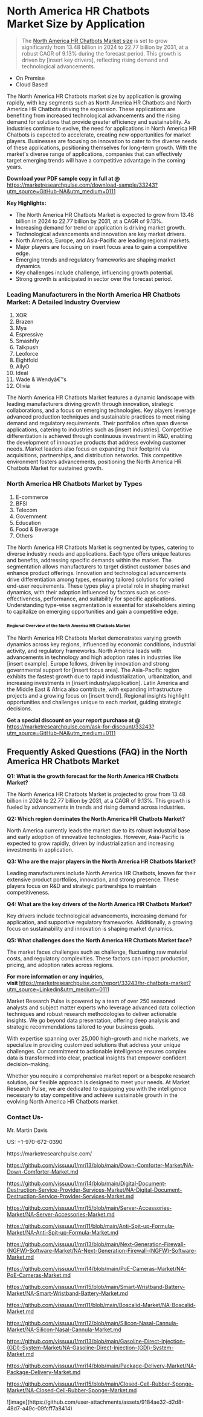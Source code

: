 <h1>North America HR Chatbots Market&nbsp;Size by Application</h1><blockquote><p>The <a href="https://marketresearchpulse.com/download-sample/33243?utm_source=GitHub-NA&amp;utm_medium=0111">North America HR Chatbots Market size</a> is set to grow significantly from 13.48 billion in 2024 to 22.77 billion by 2031, at a robust CAGR of 9.13% during the forecast period. This growth is driven by [insert key drivers], reflecting rising demand and technological advancements.</p></blockquote><ul><li>On Premise<li> Cloud Based</li></ul><p>The North America HR Chatbots market size by application is growing rapidly, with key segments such as North America HR Chatbots and North America HR Chatbots driving the expansion. These applications are benefiting from increased technological advancements and the rising demand for solutions that provide greater efficiency and sustainability. As industries continue to evolve, the need for applications in North America HR Chatbots is expected to accelerate, creating new opportunities for market players. Businesses are focusing on innovation to cater to the diverse needs of these applications, positioning themselves for long-term growth. With the market's diverse range of applications, companies that can effectively target emerging trends will have a competitive advantage in the coming years.</p><p><strong>Download your PDF sample copy in full at @ </strong><a href="https://marketresearchpulse.com/download-sample/33243?utm_source=GitHub-NA&amp;utm_medium=0111">https://marketresearchpulse.com/download-sample/33243?utm_source=GitHub-NA&amp;utm_medium=0111</a></p><p><strong>Key Highlights: </strong></p><ul><li>The North America HR Chatbots Market is expected to grow from 13.48 billion in 2024 to 22.77 billion by 2031, at a CAGR of 9.13%.</li><li>Increasing demand for trend or application is driving market growth.</li><li>Technological advancements and innovation are key market drivers.</li><li>North America, Europe, and Asia-Pacific are leading regional markets.</li><li>Major players are focusing on insert focus area to gain a competitive edge.</li><li>Emerging trends and regulatory frameworks are shaping market dynamics.</li><li>Key challenges include challenge, influencing growth potential.</li><li>Strong growth is anticipated in sector over the forecast period.</li></ul><h3>Leading Manufacturers in the North America HR Chatbots Market: A Detailed Industry Overview</h3><ol><li>XOR</li><li>Brazen</li><li>Mya</li><li>Espressive</li><li>Smashfly</li><li>Talkpush</li><li>Leoforce</li><li>Eightfold</li><li>AllyO</li><li>Ideal</li><li>Wade & Wendyâ€™s</li><li>Olivia</li></ol><div class="flex max-w-full flex-col flex-grow"><div class="min-h-8 text-message flex w-full flex-col items-end gap-2 whitespace-normal break-words [.text-message+&amp;]:mt-5" dir="auto" data-message-author-role="assistant" data-message-id="fd8432e4-4910-450d-b182-61b7bfb0a01f" data-message-model-slug="gpt-4o"><div class="flex w-full flex-col gap-1 empty:hidden first:pt-[3px]"><div class="markdown prose w-full break-words dark:prose-invert light"><p>The North America HR Chatbots Market features a dynamic landscape with leading manufacturers driving growth through innovation, strategic collaborations, and a focus on emerging technologies. Key players leverage advanced production techniques and sustainable practices to meet rising demand and regulatory requirements. Their portfolios often span diverse applications, catering to industries such as [insert industries]. Competitive differentiation is achieved through continuous investment in R&amp;D, enabling the development of innovative products that address evolving customer needs. Market leaders also focus on expanding their footprint via acquisitions, partnerships, and distribution networks. This competitive environment fosters advancements, positioning the North America HR Chatbots Market for sustained growth.</p></div></div></div></div><h3>North America HR Chatbots Market by Types</h3><ol><li>E-commerce<li> BFSI<li> Telecom<li> Government<li> Education<li> Food & Beverage<li> Others</li></ol><div class="flex max-w-full flex-col flex-grow"><div class="min-h-8 text-message flex w-full flex-col items-end gap-2 whitespace-normal break-words [.text-message+&amp;]:mt-5" dir="auto" data-message-author-role="assistant" data-message-id="084470be-0bb7-4664-bddf-5156b4f41249" data-message-model-slug="gpt-4o-mini"><div class="flex w-full flex-col gap-1 empty:hidden first:pt-[3px]"><div class="markdown prose w-full break-words dark:prose-invert light"><p>The North America HR Chatbots Market is segmented by types, catering to diverse industry needs and applications. Each type offers unique features and benefits, addressing specific demands within the market. The segmentation allows manufacturers to target distinct customer bases and enhance product offerings. Innovation and technological advancements drive differentiation among types, ensuring tailored solutions for varied end-user requirements. These types play a pivotal role in shaping market dynamics, with their adoption influenced by factors such as cost-effectiveness, performance, and suitability for specific applications. Understanding type-wise segmentation is essential for stakeholders aiming to capitalize on emerging opportunities and gain a competitive edge.</p></div></div></div></div><h3><span style="font-size: 11px;">Regional Overview of the North America HR Chatbots Market</span></h3><div class="flex max-w-full flex-col flex-grow"><div class="min-h-8 text-message flex w-full flex-col items-end gap-2 whitespace-normal break-words [.text-message+&amp;]:mt-5" dir="auto" data-message-author-role="assistant" data-message-id="e9038762-ce64-4e30-91c9-9bd413514231" data-message-model-slug="gpt-4o-mini"><div class="flex w-full flex-col gap-1 empty:hidden first:pt-[3px]"><div class="markdown prose w-full break-words dark:prose-invert light"><p>The North America HR Chatbots Market demonstrates varying growth dynamics across key regions, influenced by economic conditions, industrial activity, and regulatory frameworks. North America leads with advancements in technology and high adoption rates in industries like [insert example]. Europe follows, driven by innovation and strong governmental support for [insert focus area]. The Asia-Pacific region exhibits the fastest growth due to rapid industrialization, urbanization, and increasing investments in [insert industry/application]. Latin America and the Middle East &amp; Africa also contribute, with expanding infrastructure projects and a growing focus on [insert trend]. Regional insights highlight opportunities and challenges unique to each market, guiding strategic decisions.</p></div></div></div></div><p><strong>Get a special discount on your report purchase at @ </strong><a href="https://marketresearchpulse.com/ask-for-discount/33243?utm_source=GitHub-NA&amp;utm_medium=0111">https://marketresearchpulse.com/ask-for-discount/33243?utm_source=GitHub-NA&amp;utm_medium=0111</a></p><h2>Frequently Asked Questions (FAQ) in the North America HR Chatbots Market</h2><p><strong>Q1: What is the growth forecast for the North America HR Chatbots Market?</strong></p><p>The North America HR Chatbots Market is projected to grow from 13.48 billion in 2024 to 22.77 billion by 2031, at a CAGR of 9.13%. This growth is fueled by advancements in trends and rising demand across industries.</p><p><strong>Q2: Which region dominates the North America HR Chatbots Market?</strong></p><p>North America currently leads the market due to its robust industrial base and early adoption of innovative technologies. However, Asia-Pacific is expected to grow rapidly, driven by industrialization and increasing investments in application.</p><p><strong>Q3: Who are the major players in the North America HR Chatbots Market?</strong></p><p>Leading manufacturers include North America HR Chatbots, known for their extensive product portfolios, innovation, and strong presence. These players focus on R&amp;D and strategic partnerships to maintain competitiveness.</p><p><strong>Q4: What are the key drivers of the North America HR Chatbots Market?</strong></p><p>Key drivers include technological advancements, increasing demand for application, and supportive regulatory frameworks. Additionally, a growing focus on sustainability and innovation is shaping market dynamics.</p><p><strong>Q5: What challenges does the North America HR Chatbots Market face?</strong></p><p>The market faces challenges such as challenge, fluctuating raw material costs, and regulatory complexities. These factors can impact production, pricing, and adoption rates across regions.</p><p><strong>For more information or any inquiries, visit&nbsp;</strong><a href="https://marketresearchpulse.com/report/33243/hr-chatbots-market?utm_source=Linkedin&utm_medium=0111">https://marketresearchpulse.com/report/33243/hr-chatbots-market?utm_source=Linkedin&utm_medium=0111</a></p><p>Market Research Pulse is powered by a team of over 250 seasoned analysts and subject matter experts who leverage advanced data collection techniques and robust research methodologies to deliver actionable insights. We go beyond data presentation, offering deep analysis and strategic recommendations tailored to your business goals.</p><p>With expertise spanning over 25,000 high-growth and niche markets, we specialize in providing customized solutions that address your unique challenges. Our commitment to actionable intelligence ensures complex data is transformed into clear, practical insights that empower confident decision-making.</p><p>Whether you require a comprehensive market report or a bespoke research solution, our flexible approach is designed to meet your needs. At Market Research Pulse, we are dedicated to equipping you with the intelligence necessary to stay competitive and achieve sustainable growth in the evolving North America HR Chatbots market.</p><h3><strong>Contact Us-</strong></h3><p>Mr. Martin Davis</p><p>US: +1-970-672-0390</p><p>https://marketresearchpulse.com/</p><p><a href="https://github.com/vissuuu1/mri13/blob/main/Down-Comforter-Market/NA-Down-Comforter-Market.md">https://github.com/vissuuu1/mri13/blob/main/Down-Comforter-Market/NA-Down-Comforter-Market.md</a></p><p><a href="https://github.com/vissuuu1/mri14/blob/main/Digital-Document-Destruction-Service-Provider-Services-Market/NA-Digital-Document-Destruction-Service-Provider-Services-Market.md">https://github.com/vissuuu1/mri14/blob/main/Digital-Document-Destruction-Service-Provider-Services-Market/NA-Digital-Document-Destruction-Service-Provider-Services-Market.md</a></p><p><a href="https://github.com/vissuuu1/mri15/blob/main/Server-Accessories-Market/NA-Server-Accessories-Market.md">https://github.com/vissuuu1/mri15/blob/main/Server-Accessories-Market/NA-Server-Accessories-Market.md</a></p><p><a href="https://github.com/vissuuu1/mri11/blob/main/Anti-Spit-up-Formula-Market/NA-Anti-Spit-up-Formula-Market.md">https://github.com/vissuuu1/mri11/blob/main/Anti-Spit-up-Formula-Market/NA-Anti-Spit-up-Formula-Market.md</a></p><p><a href="https://github.com/vissuuu1/mri13/blob/main/Next-Generation-Firewall-(NGFW)-Software-Market/NA-Next-Generation-Firewall-(NGFW)-Software-Market.md">https://github.com/vissuuu1/mri13/blob/main/Next-Generation-Firewall-(NGFW)-Software-Market/NA-Next-Generation-Firewall-(NGFW)-Software-Market.md</a></p><p><a href="https://github.com/vissuuu1/mri14/blob/main/PoE-Cameras-Market/NA-PoE-Cameras-Market.md">https://github.com/vissuuu1/mri14/blob/main/PoE-Cameras-Market/NA-PoE-Cameras-Market.md</a></p><p><a href="https://github.com/vissuuu1/mri15/blob/main/Smart-Wristband-Battery-Market/NA-Smart-Wristband-Battery-Market.md">https://github.com/vissuuu1/mri15/blob/main/Smart-Wristband-Battery-Market/NA-Smart-Wristband-Battery-Market.md</a></p><p><a href="https://github.com/vissuuu1/mri11/blob/main/Boscalid-Market/NA-Boscalid-Market.md">https://github.com/vissuuu1/mri11/blob/main/Boscalid-Market/NA-Boscalid-Market.md</a></p><p><a href="https://github.com/vissuuu1/mri12/blob/main/Silicon-Nasal-Cannula-Market/NA-Silicon-Nasal-Cannula-Market.md">https://github.com/vissuuu1/mri12/blob/main/Silicon-Nasal-Cannula-Market/NA-Silicon-Nasal-Cannula-Market.md</a></p><p><a href="https://github.com/vissuuu1/mri13/blob/main/Gasoline-Direct-Injection-(GDl)-System-Market/NA-Gasoline-Direct-Injection-(GDl)-System-Market.md">https://github.com/vissuuu1/mri13/blob/main/Gasoline-Direct-Injection-(GDl)-System-Market/NA-Gasoline-Direct-Injection-(GDl)-System-Market.md</a></p><p><a href="https://github.com/vissuuu1/mri14/blob/main/Package-Delivery-Market/NA-Package-Delivery-Market.md">https://github.com/vissuuu1/mri14/blob/main/Package-Delivery-Market/NA-Package-Delivery-Market.md</a></p><p><a href="https://github.com/vissuuu1/mri15/blob/main/Closed-Cell-Rubber-Sponge-Market/NA-Closed-Cell-Rubber-Sponge-Market.md">https://github.com/vissuuu1/mri15/blob/main/Closed-Cell-Rubber-Sponge-Market/NA-Closed-Cell-Rubber-Sponge-Market.md</a></p>
![image](https://github.com/user-attachments/assets/9184ae32-d2d8-48d7-a49c-09fcff7a8414)
